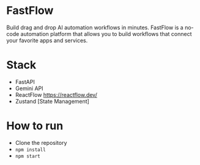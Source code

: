 # FastFlow

Build drag and drop AI automation workflows in minutes. FastFlow is a no-code automation platform that allows you to build workflows that connect your favorite apps and services. 

# Stack

- FastAPI
- Gemini API 
- ReactFlow https://reactflow.dev/
- Zustand [State Management]


# How to run

- Clone the repository
- `npm install`
- `npm start`
